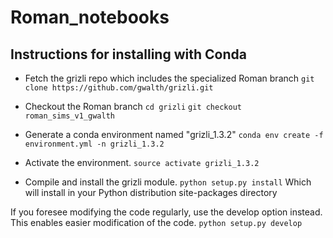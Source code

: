 # Roman_notebooks


## Instructions for installing with Conda

- Fetch the grizli repo which includes the specialized Roman branch
`git clone https://github.com/gwalth/grizli.git`

- Checkout the Roman branch
`cd grizli`
`git checkout roman_sims_v1_gwalth`

- Generate a conda environment named "grizli_1.3.2"
`conda env create -f environment.yml -n grizli_1.3.2`

- Activate the environment.
`source activate grizli_1.3.2`

- Compile and install the grizli module.
`python setup.py install`
Which will install in your Python distribution site-packages directory

If you foresee modifying the code regularly, use the develop option instead.  This
enables easier modification of the code.
`python setup.py develop`

